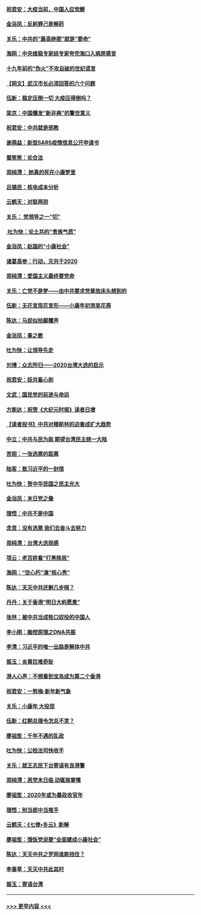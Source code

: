 #### [祝君安：大疫当前，中国人应觉醒](../pages/nsc993/n11821946.md?t=01271331) 
#### [金浴凤：反躬罪己是解药](../pages/nsc993/n11820280.md?t=01271331) 
#### [关乐：中共的“最高绝密”就是“要命”](../pages/nsc993/n11816946.md?t=01271331) 
#### [海网：中央维稳专家组专家夸完海口入病房感言](../pages/nsc993/n11815138.md?t=01271331) 
#### [十九年前的“伪火”不攻自破的世纪谎言](../pages/nsc993/n11813238.md?t=01271331) 
#### [【网文】武汉市长必须回答的六个问题](../pages/nsc993/n11813848.md?t=01271331) 
#### [伍新：稳定压倒一切 大疫压得倒吗？](../pages/nsc993/n11812634.md?t=01271331) 
#### [梁京：中国爆发“新非典”的警世意义](../pages/nsc993/n11812554.md?t=01271331) 
#### [祝君安：中共就是邪教](../pages/nsc993/n11812431.md?t=01271331) 
#### [谢燕益：新型SARS疫情信息公开申请书](../pages/nsc993/n11808840.md?t=01271331) 
#### [蜀笑笑：论合法](../pages/nsc993/n11808064.md?t=01271331) 
#### [郑纯清： 她真的死在小康梦里](../pages/nsc993/n11806623.md?t=01271331) 
#### [吕锡民：核电成本分析](../pages/nsc993/n11806284.md?t=01271331) 
#### [云鹤天：对联两则](../pages/nsc993/n11805957.md?t=01271331) 
#### [关乐： 党领导之一“切”](../pages/nsc993/n11804505.md?t=01271331) 
#### [ 吐为快：论土共的“贵族气质”](../pages/nsc993/n11804490.md?t=01271331) 
#### [金浴凤：赵国的“小康社会”](../pages/nsc993/n11804452.md?t=01271331) 
#### [诸葛高参：行动，灭共于2020](../pages/nsc993/n11804120.md?t=01271331) 
#### [郑纯清：爱国主义最终要党命](../pages/nsc993/n11802197.md?t=01271331) 
#### [关乐：亡党不是梦——由中共要求党章放床头想到的](../pages/nsc993/n11802156.md?t=01271331) 
#### [伍新：无花言现花言形——小康年初哭吴花燕](../pages/nsc993/n11800044.md?t=01271331) 
#### [陈达：马屁似拍颠覆声](../pages/nsc993/n11800010.md?t=01271331) 
#### [金浴凤：春之歌](../pages/nsc993/n11797687.md?t=01271331) 
#### [吐为快：让领导先走](../pages/nsc993/n11797512.md?t=01271331) 
#### [刘博：众志所归——2020台湾大选的启示](../pages/nsc993/n11796878.md?t=01271331) 
#### [祝君安：妖共畜心剖](../pages/nsc993/n11794273.md?t=01271331) 
#### [文武：国民党的前途与命运](../pages/nsc993/n11794198.md?t=01271331) 
#### [方能达：祝贺《大纪元时报》读者日增](../pages/nsc993/n11793807.md?t=01271331) 
#### [【读者投书】中共对穆斯林的迫害成扩大趋势](../pages/nsc993/n11791371.md?t=01271331) 
#### [中立：中共与民为敌 期望台湾民主统一大陆](../pages/nsc993/n11790392.md?t=01271331) 
#### [苦胆：一张选票的距离](../pages/nsc993/n11788914.md?t=01271331) 
#### [陆客：致习近平的一封信](../pages/nsc993/n11788867.md?t=01271331) 
#### [吐为快：贺中华民国之民主光大](../pages/nsc993/n11788618.md?t=01271331) 
#### [金浴凤：末日党之像](../pages/nsc993/n11787475.md?t=01271331) 
#### [理悟：中共不是中国](../pages/nsc993/n11787463.md?t=01271331) 
#### [念贲：没有选票  我们去奋斗去努力](../pages/nsc993/n11787398.md?t=01271331) 
#### [郑纯清：台湾大选观感](../pages/nsc993/n11786210.md?t=01271331) 
#### [项云：老百姓看“打黑除恶”](../pages/nsc993/n11785398.md?t=01271331) 
#### [海网：“空心朽”演“核心秀”](../pages/nsc993/n11783874.md?t=01271331) 
#### [陈达：天灭中共还剩几步棋？](../pages/nsc993/n11783719.md?t=01271331) 
#### [丹丹：关于香港“明日大屿愿景”](../pages/nsc993/n11783273.md?t=01271331) 
#### [张林：被中共当成牲口奴役的中国人](../pages/nsc993/n11782397.md?t=01271331) 
#### [李小刚：脑控原理之DNA共振](../pages/nsc993/n11780962.md?t=01271331) 
#### [李清：习近平的唯一出路是解体中共](../pages/nsc993/n11780866.md?t=01271331) 
#### [振玉：炎黄巨难奇耻](../pages/nsc993/n11779632.md?t=01271331) 
#### [港人心声：不想看到宝岛成为第二个香港](../pages/nsc993/n11778817.md?t=01271331) 
#### [祝君安：一剪梅‧新年新气象](../pages/nsc993/n11776340.md?t=01271331) 
#### [关乐：小康年 大役现](../pages/nsc993/n11774213.md?t=01271331) 
#### [伍新：红朝总理令怎总不灵？](../pages/nsc993/n11770813.md?t=01271331) 
#### [廖祖笙：千年不遇的乱政](../pages/nsc993/n11770373.md?t=01271331) 
#### [吐为快：公检法司快收手](../pages/nsc993/n11770359.md?t=01271331) 
#### [关乐：就王志民下台寄语有良港警](../pages/nsc993/n11769903.md?t=01271331) 
#### [郑纯清：恶党末日临 动辄挨掌嘴](../pages/nsc993/n11769356.md?t=01271331) 
#### [廖祖笙：2020年或为暴政收官年](../pages/nsc993/n11768216.md?t=01271331) 
#### [理悟：别当郎中当推手](../pages/nsc993/n11768243.md?t=01271331) 
#### [云鹤天：《七律▪冬云》新解](../pages/nsc993/n11768204.md?t=01271331) 
#### [廖祖笙：饿饭党说要“全面建成小康社会”](../pages/nsc993/n11767482.md?t=01271331) 
#### [陈达：天灭中共之罗网谁能挡住？](../pages/nsc993/n11767465.md?t=01271331) 
#### [李春草：天灭中共此其时](../pages/nsc993/n11767452.md?t=01271331) 
#### [振玉：寄语台湾](../pages/nsc993/n11767432.md?t=01271331) 

----
#### [ >>> 更早内容 <<< ](../indexes/nsc993-earlier.md)
